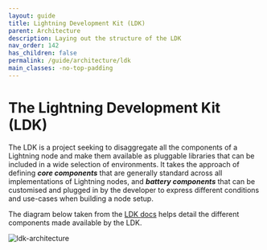 ```yaml
---
layout: guide
title: Lightning Development Kit (LDK)
parent: Architecture
description: Laying out the structure of the LDK
nav_order: 142
has_children: false
permalink: /guide/architecture/ldk
main_classes: -no-top-padding
---
```


# The Lightning Development Kit (LDK)

The LDK is a project seeking to disaggregate all the components of a Lightning node and make them available as pluggable libraries that can be included in a wide selection of environments. It takes the approach of defining _**core components**_ that are generally standard across all implementations of Lightning nodes, and _**battery components**_ that can be customised and plugged in by the developer to express different conditions and use-cases when building a node setup.

The diagram below taken from the [LDK docs](https://lightningdevkit.org/docs/#ldk-architecture) helps detail the different components made available by the LDK.

![ldk-architecture](/assets/images/ldk-architecture.svg)
